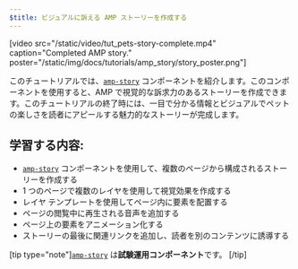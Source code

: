 ```yaml
---
$title: ビジュアルに訴える AMP ストーリーを作成する
---
```


[video src="/static/video/tut_pets-story-complete.mp4" caption="Completed AMP story." poster="/static/img/docs/tutorials/amp_story/story_poster.png"]

このチュートリアルでは、[`amp-story`](../../../../documentation/components/reference/amp-story.md) コンポーネントを紹介します。このコンポーネントを使用すると、AMP で視覚的な訴求力のあるストーリーを作成できます。このチュートリアルの終了時には、一目で分かる情報とビジュアルでペットの楽しさを読者にアピールする魅力的なストーリーが完成します。

## 学習する内容:

- [`amp-story`](../../../../documentation/components/reference/amp-story.md) コンポーネントを使用して、複数のページから構成されるストーリーを作成する
- 1 つのページで複数のレイヤを使用して視覚効果を作成する
- レイヤ テンプレートを使用してページ内に要素を配置する
- ページの閲覧中に再生される音声を追加する
- ページ上の要素をアニメーション化する
- ストーリーの最後に関連リンクを追加し、読者を別のコンテンツに誘導する

[tip type="note"][`amp-story`](../../../../documentation/components/reference/amp-story.md) は**試験運用コンポーネント**です。
[/tip]
